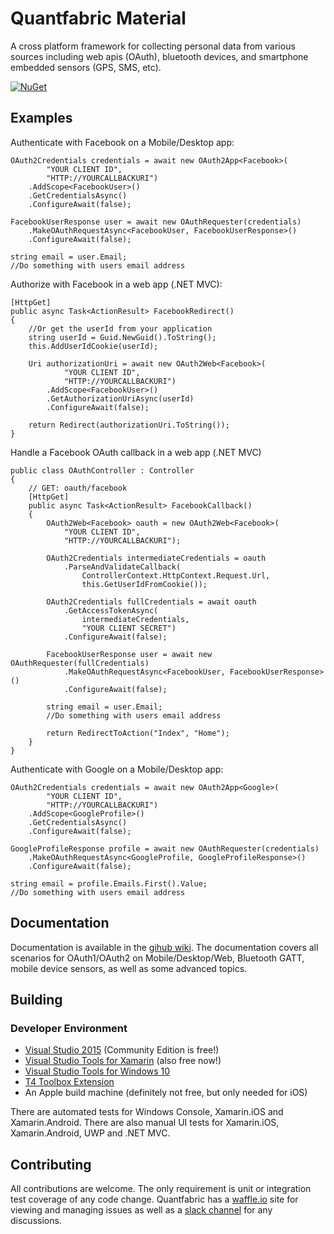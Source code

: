 # Quantfabric Material
A cross platform framework for collecting personal data from various sources including web apis (OAuth), bluetooth devices, and smartphone embedded sensors (GPS, SMS, etc).

[![NuGet](https://img.shields.io/nuget/v/Quantfabric.Material.svg?maxAge=2592000)](https://www.nuget.org/packages/Quantfabric.Material/)


## Examples
Authenticate with Facebook on a Mobile/Desktop app:

    OAuth2Credentials credentials = await new OAuth2App<Facebook>(
            "YOUR CLIENT ID", 
            "HTTP://YOURCALLBACKURI")
        .AddScope<FacebookUser>()
        .GetCredentialsAsync()
        .ConfigureAwait(false);

    FacebookUserResponse user = await new OAuthRequester(credentials)
        .MakeOAuthRequestAsync<FacebookUser, FacebookUserResponse>()
        .ConfigureAwait(false);

    string email = user.Email;
    //Do something with users email address

Authorize with Facebook in a web app (.NET MVC):

    [HttpGet]
    public async Task<ActionResult> FacebookRedirect()
    {
    	//Or get the userId from your application
        string userId = Guid.NewGuid().ToString();  
        this.AddUserIdCookie(userId);

        Uri authorizationUri = await new OAuth2Web<Facebook>(
                "YOUR CLIENT ID",
                "HTTP://YOURCALLBACKURI")
            .AddScope<FacebookUser>()
            .GetAuthorizationUriAsync(userId)
            .ConfigureAwait(false);

        return Redirect(authorizationUri.ToString());
    }

Handle a Facebook OAuth callback in a web app (.NET MVC)

    public class OAuthController : Controller
    {
        // GET: oauth/facebook
        [HttpGet]
        public async Task<ActionResult> FacebookCallback()
        {
            OAuth2Web<Facebook> oauth = new OAuth2Web<Facebook>(
                "YOUR CLIENT ID",
                "HTTP://YOURCALLBACKURI");

            OAuth2Credentials intermediateCredentials = oauth
                .ParseAndValidateCallback(
                    ControllerContext.HttpContext.Request.Url,
                    this.GetUserIdFromCookie());

            OAuth2Credentials fullCredentials = await oauth
                .GetAccessTokenAsync(
                    intermediateCredentials, 
                    "YOUR CLIENT SECRET")
                .ConfigureAwait(false);

            FacebookUserResponse user = await new OAuthRequester(fullCredentials)
                .MakeOAuthRequestAsync<FacebookUser, FacebookUserResponse>()
                .ConfigureAwait(false);

            string email = user.Email;
            //Do something with users email address
            
            return RedirectToAction("Index", "Home");
        }
    }
    
    
Authenticate with Google on a Mobile/Desktop app:

    OAuth2Credentials credentials = await new OAuth2App<Google>(
            "YOUR CLIENT ID", 
            "HTTP://YOURCALLBACKURI")
        .AddScope<GoogleProfile>()
        .GetCredentialsAsync()
        .ConfigureAwait(false);

    GoogleProfileResponse profile = await new OAuthRequester(credentials)
        .MakeOAuthRequestAsync<GoogleProfile, GoogleProfileResponse>()
        .ConfigureAwait(false);

    string email = profile.Emails.First().Value;
    //Do something with users email address
    
## Documentation
Documentation is available in the [gihub wiki](https://github.com/lukedoolittle/quantfabric/wiki). The documentation covers all scenarios for OAuth1/OAuth2 on Mobile/Desktop/Web, Bluetooth GATT, mobile device sensors, as well as some advanced topics.

## Building
### Developer Environment
* [Visual Studio 2015](https://www.visualstudio.com/en-us/products/visual-studio-community-vs.aspx) (Community Edition is free!)
* [Visual Studio Tools for Xamarin](https://www.xamarin.com/download) (also free now!)
* [Visual Studio Tools for Windows 10](https://developer.microsoft.com/en-us/windows/downloads)
* [T4 Toolbox Extension](https://visualstudiogallery.msdn.microsoft.com/34b6d489-afbc-4d7b-82c3-dded2b726dbc)
* An Apple build machine (definitely not free, but only needed for iOS)

There are automated tests for Windows Console, Xamarin.iOS and Xamarin.Android. There are also manual UI tests for Xamarin.iOS, Xamarin.Android, UWP and .NET MVC.

## Contributing
All contributions are welcome. The only requirement is unit or integration test coverage of any code change. Quantfabric has a [waffle.io](https://waffle.io/lukedoolittle/quantfabric) site for viewing and managing issues as well as a [slack channel](https://quantfabric.slack.com/) for any discussions.